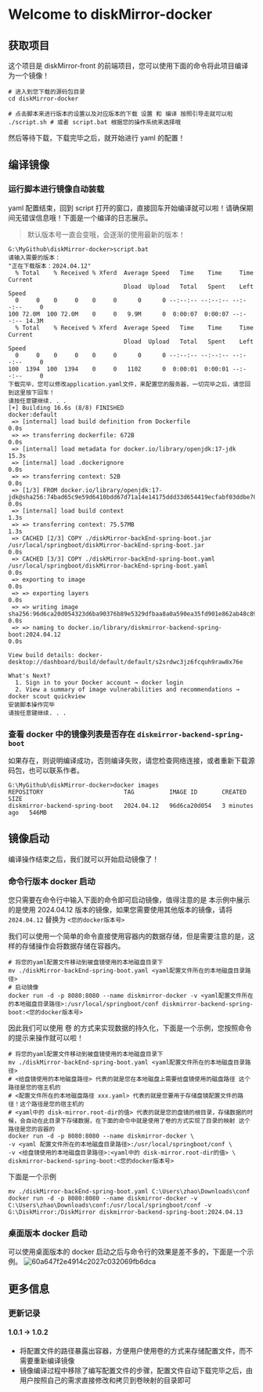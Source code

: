 # Welcome to diskMirror-docker

## 获取项目

这个项目是 diskMirror-front 的前端项目，您可以使用下面的命令将此项目编译为一个镜像！

```
# 进入到您下载的源码包目录
cd diskMirror-docker

# 点击脚本来进行版本的设置以及对应版本的下载 设置 和 编译 按照引导走就可以啦
./script.sh # 或者 script.bat 根据您的操作系统来选择哦
```

然后等待下载，下载完毕之后，就开始进行 yaml 的配置！

## 编译镜像

### 运行脚本进行镜像自动装载

yaml 配置结束，回到 script 打开的窗口，直接回车开始编译就可以啦！请确保期间无错误信息哦！下面是一个编译的日志展示。
> 默认版本号一直会变哦，会逐渐的使用最新的版本！

```
G:\MyGithub\diskMirror-docker>script.bat
请输入需要的版本：
"正在下载版本：2024.04.12"
  % Total    % Received % Xferd  Average Speed   Time    Time     Time  Current
                                 Dload  Upload   Total   Spent    Left  Speed
  0     0    0     0    0     0      0      0 --:--:-- --:--:-- --:--:--     0
100 72.0M  100 72.0M    0     0   9.9M      0  0:00:07  0:00:07 --:--:-- 14.3M
  % Total    % Received % Xferd  Average Speed   Time    Time     Time  Current
                                 Dload  Upload   Total   Spent    Left  Speed
  0     0    0     0    0     0      0      0 --:--:-- --:--:-- --:--:--     0
100  1394  100  1394    0     0   1102      0  0:00:01  0:00:01 --:--:--     0
下载完毕，您可以修改application.yaml文件，来配置您的服务器，一切完毕之后，请您回到这里按下回车！
请按任意键继续. . .
[+] Building 16.6s (8/8) FINISHED                                                                                                                                                                 docker:default
 => [internal] load build definition from Dockerfile                                                                                                                                                        0.0s
 => => transferring dockerfile: 672B                                                                                                                                                                        0.0s
 => [internal] load metadata for docker.io/library/openjdk:17-jdk                                                                                                                                          15.3s
 => [internal] load .dockerignore                                                                                                                                                                           0.0s
 => => transferring context: 52B                                                                                                                                                                            0.0s
 => [1/3] FROM docker.io/library/openjdk:17-jdk@sha256:74bad65c9e59d6410bdd67d71a14e14175ddd33d654419ecfabf03ddbe70fff4                                                                                     0.0s
 => [internal] load build context                                                                                                                                                                           1.3s
 => => transferring context: 75.57MB                                                                                                                                                                        1.3s
 => CACHED [2/3] COPY ./diskMirror-backEnd-spring-boot.jar /usr/local/springboot/diskMirror-backEnd-spring-boot.jar                                                                                         0.0s
 => CACHED [3/3] COPY ./diskMirror-backEnd-spring-boot.yaml /usr/local/springboot/diskMirror-backEnd-spring-boot.yaml                                                                                       0.0s
 => exporting to image                                                                                                                                                                                      0.0s
 => => exporting layers                                                                                                                                                                                     0.0s
 => => writing image sha256:96d6ca20d054323d6ba90376b89e5329dfbaa8a0a590ea35fd901e862ab48c89                                                                                                                0.0s
 => => naming to docker.io/library/diskmirror-backend-spring-boot:2024.04.12                                                                                                                                0.0s

View build details: docker-desktop://dashboard/build/default/default/s2srdwc3jz6fcquh9raw8x76e

What's Next?
  1. Sign in to your Docker account → docker login
  2. View a summary of image vulnerabilities and recommendations → docker scout quickview
安装脚本操作完毕
请按任意键继续. . .
```

### 查看 docker 中的镜像列表是否存在 `diskmirror-backend-spring-boot`

如果存在，则说明编译成功，否则编译失败，请您检查网络连接，或者重新下载源码包，也可以联系作者。

```
G:\MyGithub\diskMirror-docker>docker images
REPOSITORY                       TAG          IMAGE ID       CREATED         SIZE
diskmirror-backend-spring-boot   2024.04.12   96d6ca20d054   3 minutes ago   546MB
```

## 镜像启动

编译操作结束之后，我们就可以开始启动镜像了！

### 命令行版本 docker 启动

您只需要在命令行中输入下面的命令即可启动镜像，值得注意的是 本示例中展示的是使用 2024.04.12
版本的镜像，如果您需要使用其他版本的镜像，请将 `2024.04.12` 替换为 `<您的docker版本号>`

我们可以使用一个简单的命令直接使用容器内的数据存储，但是需要注意的是，这样的存储操作会将数据存储在容器内。

```
# 将您的yaml配置文件移动到被盘镜使用的本地磁盘目录下
mv ./diskMirror-backEnd-spring-boot.yaml <yaml配置文件所在的本地磁盘目录路径>
# 启动镜像
docker run -d -p 8080:8080 --name diskmirror-docker -v <yaml配置文件所在的本地磁盘目录路径>:/usr/local/springboot/conf diskmirror-backend-spring-boot:<您的docker版本号>
```

因此我们可以使用 卷 的方式来实现数据的持久化，下面是一个示例，您按照命令的提示来操作就可以啦！

```shell
# 将您的yaml配置文件移动到被盘镜使用的本地磁盘目录下
mv ./diskMirror-backEnd-spring-boot.yaml <yaml配置文件所在的本地磁盘目录路径>
# <给盘镜使用的本地磁盘路径> 代表的就是您在本地磁盘上需要给盘镜使用的磁盘路径 这个路径是您的宿主机的
# <配置文件所在的本地磁盘路径 xxx.yaml> 代表的就是您要用于存储盘镜配置文件的路径！这个路径是您的宿主机的
# <yaml中的 disk-mirror.root-dir的值> 代表的就是您的盘镜的根目录，存储数据的时候，会自动在此目录下存储数据，在下面的命令中就是使用了卷的方式实现了目录的映射 这个路径是您的容器的
docker run -d -p 8080:8080 --name diskmirror-docker \
-v <yaml 配置文件所在的本地磁盘目录路径>:/usr/local/springboot/conf \
-v <给盘镜使用的本地磁盘目录路径>:<yaml中的 disk-mirror.root-dir的值> \
diskmirror-backend-spring-boot:<您的docker版本号> 
```

下面是一个示例

```shell
mv ./diskMirror-backEnd-spring-boot.yaml C:\Users\zhao\Downloads\conf
docker run -d -p 8080:8080 --name diskmirror-docker -v C:\Users\zhao\Downloads\conf:/usr/local/springboot/conf -v G:\DiskMirror:/DiskMirror diskmirror-backend-spring-boot:2024.04.13
```

### 桌面版本 docker 启动

可以使用桌面版本的 docker 启动之后与命令行的效果是差不多的，下面是一个示例。
![60a647f2e4914c2027c032069fb6dca](https://github.com/BeardedManZhao/diskMirror-docker/assets/113756063/880d3551-f020-4b65-87eb-5c340e44a46c)

## 更多信息

### 更新记录

#### 1.0.1 → 1.0.2

- 将配置文件的路径暴露出容器，方便用户使用卷的方式来存储配置文件，而不需要重新编译镜像
- 镜像编译过程中移除了编写配置文件的步骤，配置文件自动下载完毕之后，由用户按照自己的需求直接修改和拷贝到卷映射的目录即可